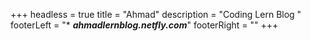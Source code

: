 +++
headless = true
title = "Ahmad"
description = "Coding Lern Blog "
footerLeft = "* _**ahmadlernblog.netfly.com**_"
footerRight = ""
+++

